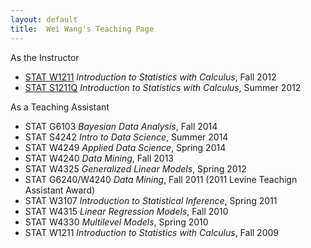 ```yaml
---
layout: default
title:  Wei Wang's Teaching Page
---
```

As the Instructor

- [STAT W1211](/teaching/w1211_2012) _Introduction to Statistics with Calculus_, Fall 2012
- [STAT S1211Q](/teaching/s1211q_2012) _Introduction to Statistics with Calculus_, Summer 2012             

As a Teaching Assistant

- STAT G6103 _Bayesian Data Analysis_, Fall 2014
- STAT S4242 _Intro to Data Science_, Summer 2014
- STAT W4249 _Applied Data Science_, Spring 2014
- STAT W4240 _Data Mining_, Fall 2013
- STAT W4325 _Generalized Linear Models_, Spring 2012
- STAT G6240/W4240 _Data Mining_, Fall 2011 (2011 Levine Teachign Assistant Award)
- STAT W3107 _Introduction to Statistical Inference_, Spring 2011 
- STAT W4315 _Linear Regression Models_, Fall 2010
- STAT W4330 _Multilevel Models_, Spring 2010
- STAT W1211 _Introduction to Statistics with Calculus_, Fall 2009
